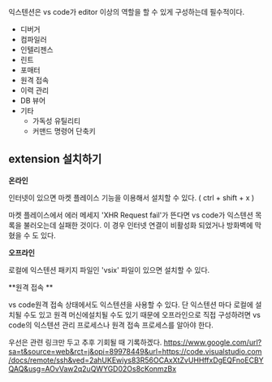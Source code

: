 익스텐션은 vs code가 editor 이상의 역할을 할 수 있게 구성하는데 필수적이다.

- 디버거
- 컴파일러
- 인텔리젠스
- 린트
- 포매터
- 원격 접속
- 이력 관리
- DB 뷰어
- 기타
	- 가독성 유틸리티
	- 커맨드 명령어 단축키

## extension 설치하기

**온라인**

인터넷이 있으면 마켓 플레이스 기능을 이용해서 설치할 수 있다. ( ctrl + shift + x )

마켓 플레이스에서 에러 메세지 'XHR Request fail'가 뜬다면 vs code가 익스텐션 목록을 불러오는데 실패한 것이다. 이 경우 인터넷 연결이 비활성화 되었거나 방화벽에 막혔을 수 도 있다.

**오프라인**

로컬에 익스텐션 패키지 파일인 'vsix' 파일이 있으면 설치할 수 있다.

**원격 접속 **

vs code원격 접속 상태에서도 익스텐션을 사용할 수 있다.
단 익스텐션 마다 로컬에 설치될 수도 있고 원격 머신에설치될 수도 있기 때문에 오프라인으로 직접 구성하려면 vs code의 익스텐션 관리 프로세스나 원격 접속 프로세스를 알아야 한다.

우선은 관련 링크만 두고 추후 기회될 때 기록하겠다.
https://www.google.com/url?sa=t&source=web&rct=j&opi=89978449&url=https://code.visualstudio.com/docs/remote/ssh&ved=2ahUKEwiys83R56OCAxXtZvUHHffxDgEQFnoECBYQAQ&usg=AOvVaw2q2uQWYGD02Os8cKonmzBx